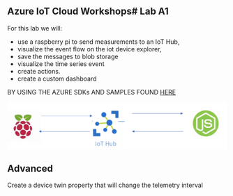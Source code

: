 ## Azure IoT Cloud Workshops# Lab A1
For this lab we will:
* use a raspberry pi to send measurements to an IoT Hub, 
* visualize the event flow on the iot device explorer, 
* save the messages to blob storage 
* visualize the time series event 
* create actions.
* create a custom dashboard

BY USING THE AZURE SDKs AND SAMPLES FOUND [HERE](https://github.com/Azure/azure-iot-sdks)

![](images/labb1.png)

## Advanced
Create a device twin property that will change the telemetry interval

